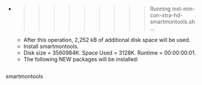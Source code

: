 * >>>>>>>>> Running inst-min-con-xtra-hd-smartmontools.sh ...
  * After this operation, 2,252 kB of additional disk space will be used.
  * Install smartmontools.
  * Disk size = 3560984K. Space Used = 3128K. Runtime = 00:00:00:01.
  * The following NEW packages will be installed:
  ```bash
smartmontools
  ```
